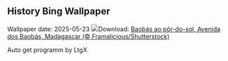 ## History Bing Wallpaper
Wallpaper date: 2025-05-23
![](https://www.bing.com/th?id=OHR.BaobabAvenue_PT-BR2482029960_UHD.jpg&w=1000)Download: [Baobás ao pôr-do-sol, Avenida dos Baobás, Madagascar (© Framalicious/Shutterstock)](https://www.bing.com/th?id=OHR.BaobabAvenue_PT-BR2482029960_UHD.jpg)

Auto get programm by LtgX
